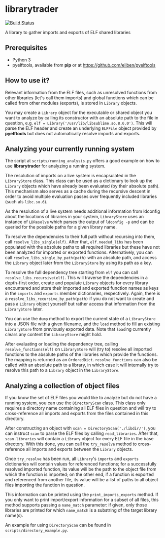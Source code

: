 # librarytrader

[![Build Status](https://travis-ci.org/rupran/librarytrader.svg?branch=master)](https://travis-ci.org/rupran/librarytrader)

A library to gather imports and exports of ELF shared libraries

## Prerequisites
- Python 3
- pyelftools, available from **pip** or at https://github.com/eliben/pyelftools

## How to use it?

Relevant information from the ELF files, such as unresolved functions from other
libraries (let's call them imports) and global functions which can be called
from other modules (exports), is stored in `Library` objects.

You may create a `Library` object for the executable or shared object you want
to analyze by calling its constructor with an absolute path to the file in
question, e.g.  `elf = Library('/usr/lib/libsublime.so.8.0.0')`. This will parse
the ELF header and create an underlying `ELFFile` object provided by
**pyelftools** but does not automatically resolve imports and exports.

## Analyzing your currently running system

The script at `scripts/running_analysis.py` offers a good example on how to use
**librarytrader** for analyzing a running system.

The resolution of imports on a live system is encapsulated in the `LibraryStore`
class. This class can be used as a dictionary to look up the `Library` objects
which have already been evaluated (by their absolute path). This mechanism also
serves as a cache during the recursive descent in order to avoid multiple
evaluation passes over frequently included libraries (such als `libc.so.6`).

As the resolution of a live system needs additional information from ldconfig
about the locations of libraries in your system, `LibraryStore` uses an instance
of `LDResolve` which parses the output of `ldconfig -p` and can be queried for
the possible paths for a given library name.

To resolve the dependencies to their full path without recursing into them, call
`resolve_libs_single(elf)`. After that, `elf.needed_libs` has been populated
with the absolute paths to all required libraries but these have not been
analyzed for imported or exported functions. Alternatively, you can call
`resolve_libs_single_by_path(path)` with an absolute path, and access the
`Library` object later from the `LibraryStore` by using its path as a key.

To resolve the full dependency tree starting from `elf` you can call
`resolve_libs_recursive(elf)`. This will traverse the dependencies in a
depth-first order, create and populate `Library` objects for every library
encountered and store their imported and exported function names as keys in the
`imports` and `exports` member dictionaries, respectively. Again, there is a
`resolve_libs_recursive_by_path(path)` if you do not want to create and pass a
`Library` object yourself but rather access that information from the
`LibraryStore` later.

You can use the `dump` method to export the current state of a `LibraryStore`
into a JSON file with a given filename, and the `load` method to fill an
existing `LibraryStore` from previously exported data. Note that `load`ing
currently clears any content the `LibraryStore` might hold.

After evaluating or loading the dependency tree, calling
`resolve_functions(elf)` on `LibraryStore` will (try to) resolve all imported
functions to the absolute paths of the libraries which provide the functions.
The mapping is returned as an `OrderedDict`. `resolve_functions` can also be
called with an absolute path to a library, in which case it will internally try
to resolve this path to a `Library` object in the `LibraryStore`.

## Analyzing a collection of object files

If you know the set of ELF files you would like to analyze but do not
have a running system, you can use the `DirectoryScan` class. This class only
requires a directory name containing all ELF files in question and will
try to cross-reference all imports and exports from the files contained in this
directory.

After constructing an object with `scan = DirectoryScan('./libdir/')`, you can
instruct `scan` to parse the ELF files by calling `read_libraries`. After that,
`scan.libraries` will contain a `Library` object for every ELF file in the base
directory. With this done, you can call the `try_resolve` method to
cross-reference all imports and exports between the `Library` objects.

Once `try_resolve` has been run, all `Library`'s `imports` and `exports`
dictionaries will contain values for referenced functions; for a successfully
resolved imported function, its value will be the path to the object file from
which the function is imported; on the other end, if a function is exported
and referenced from another file, its value will be a list of paths to all
object files importing the function in question.

This information can be printed using the `print_imports_exports` method. If you
only want to print import/export information for a subset of all files, this
method supports passing a `name_match` parameter: if given, only those libraries
are printed for which `name_match` is a substring of the target library name(s).

An example for using `DirectoryScan` can be found in
`scripts/directory_example.py`.
